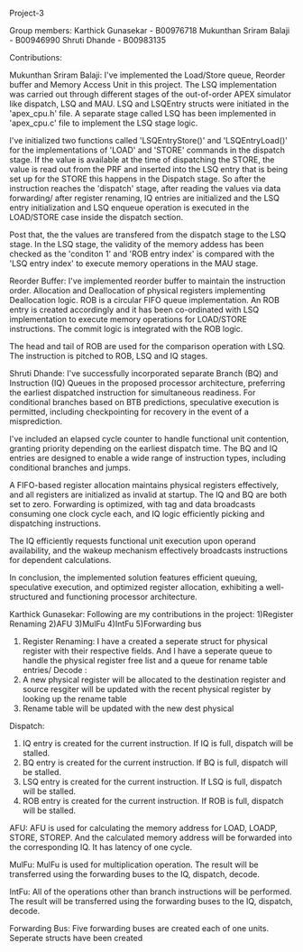 Project-3

Group members:
Karthick Gunasekar - B00976718
Mukunthan Sriram Balaji - B00946990
Shruti Dhande - B00983135

Contributions:

Mukunthan Sriram Balaji:
 I've implemented the Load/Store queue, Reorder buffer and Memory Access Unit in this project. The LSQ implementation was carried out through different stages of the out-of-order APEX simulator like dispatch, LSQ and MAU. LSQ and LSQEntry structs were initiated in the 'apex_cpu.h' file. A separate stage called LSQ has been implemented in 'apex_cpu.c' file to implement the LSQ stage logic.

I've initialized two functions called 'LSQEntryStore()' and 'LSQEntryLoad()' for the implementations of 'LOAD' and 'STORE' commands in the dispatch stage. If the value is available at the time of dispatching the STORE, the value is read out from the PRF and inserted into the LSQ entry that is being set up for the STORE this happens in the Dispatch stage. So after the instruction reaches the 'dispatch' stage, after reading the values via data forwarding/ after register renaming, IQ entries are initialized and the LSQ entry initialization and LSQ enqueue operation is executed in the LOAD/STORE case inside the dispatch section.

Post that, the the values are transfered from the dispatch stage to the LSQ stage. In the LSQ stage, the validity of the memory addess has been checked as the 'conditon 1' and 'ROB entry index' is compared with the 'LSQ entry index' to execute memory operations in the MAU stage.

Reorder Buffer:
I've implemented reorder buffer to maintain the instruction order. Allocation and Deallocation of physical registers implementing Deallocation logic. ROB is a circular FIFO queue implementation. An ROB entry is created accordingly and it has been co-ordinated with LSQ implementation to execute memory operations for LOAD/STORE instructions. The commit logic is integrated with the ROB logic.

The head and tail of ROB are used for the comparison operation with LSQ. The instruction is pitched to ROB, LSQ and IQ stages.

Shruti Dhande:
I've successfully incorporated separate Branch (BQ) and Instruction (IQ) Queues in the proposed processor architecture, preferring the earliest dispatched instruction for simultaneous readiness. For conditional branches based on BTB predictions, speculative execution is permitted, including checkpointing for recovery in the event of a misprediction.

I've included an elapsed cycle counter to handle functional unit contention, granting priority depending on the earliest dispatch time. The BQ and IQ entries are designed to enable a wide range of instruction types, including conditional branches and jumps.

A FIFO-based register allocation maintains physical registers effectively, and all registers are initialized as invalid at startup. The IQ and BQ are both set to zero. Forwarding is optimized, with tag and data broadcasts consuming one clock cycle each, and IQ logic efficiently picking and dispatching instructions.

The IQ efficiently requests functional unit execution upon operand availability, and the wakeup mechanism effectively broadcasts instructions for dependent calculations.

In conclusion, the implemented solution features efficient queuing, speculative execution, and optimized register allocation, exhibiting a well-structured and functioning processor architecture.

Karthick Gunasekar:
Following are my contributions in the project:
1)Register Renaming
2)AFU
3)MulFu
4)IntFu
5)Forwarding bus

1) Register Renaming:
I have a created a seperate struct for physical register with their respective fields. And I have a seperate queue to handle the physical register free list and a queue for rename table entries/
Decode : 
1) A new physical register will be allocated to the destination register and source resgiter will be updated with the recent physical register by looking up the rename table
2) Rename table will be updated with the new dest physical 

Dispatch:
1) IQ entry is created for the current instruction. If IQ is full, dispatch will be stalled.
2) BQ entry is created for the current instruction. If BQ is full, dispatch will be stalled.
3) LSQ entry is created for the current instruction. If LSQ is full, dispatch will be stalled.
4) ROB entry is created for the current instruction. If ROB is full, dispatch will be stalled.

AFU:
AFU is used for calculating the memory address for LOAD, LOADP, STORE, STOREP. And the calculated memory address will be forwarded into the corresponding IQ. It has latency of one cycle.

MulFu:
MulFu is used for multiplication operation. The result will be transferred using the forwarding buses to the IQ, dispatch, decode.

IntFu:
All of the operations other than branch instructions will be performed. The result will be transferred using the forwarding buses to the IQ, dispatch, decode.

Forwarding Bus:
Five forwarding buses are created each of one units. Seperate structs have been created


